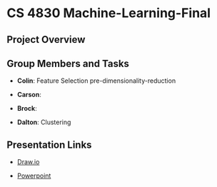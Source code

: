 # CS 4830 Machine-Learning-Final

## Project Overview



## Group Members and Tasks

- **Colin**: Feature Selection pre-dimensionality-reduction

- **Carson**: 

- **Brock**: 

- **Dalton**: Clustering

## Presentation Links
- [Draw.io](https://drive.google.com/file/d/1ihIpkdWM_BPVOFXVoz63fD0dn3xw08mE/view?usp=sharing)

- [Powerpoint](https://catmailohio-my.sharepoint.com/:p:/r/personal/bk893421_ohio_edu/Documents/MachineLearningFinalPresentation.pptx?d=wfe7699d32c504f6895ed7ffb3d7d93f8&csf=1&web=1&e=H32d5M)
